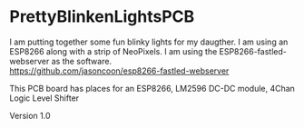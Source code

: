 # PrettyBlinkenLightsPCB

I am putting together some fun blinky lights for my daugther. I am using an ESP8266 along with 
a strip of NeoPixels. I am using the ESP8266-fastled-webserver as the software.  
https://github.com/jasoncoon/esp8266-fastled-webserver

This PCB board has places for an
ESP8266, LM2596 DC-DC module, 4Chan Logic Level Shifter

Version 1.0
